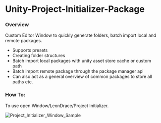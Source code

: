 # Unity-Project-Initializer-Package

### Overview
Custom Editor Window to quickly generate folders, batch import local and remote packages.
- Supports presets
- Creating folder structures
- Batch import local packages with unity asset store cache or custom path
- Batch import remote package through the package manager api
- Can also act as a general overview of common packages to store all paths etc.

### How To:
To use open Window/LeonDrace/Project Initializer.

![Project_Initializer_Window_Sample](https://github.com/user-attachments/assets/0d9e063d-aa4e-491f-b41f-7b1b0c5817b9)
